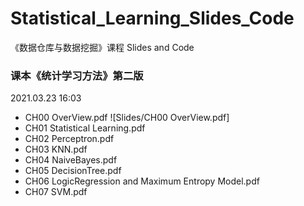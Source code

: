 # Statistical_Learning_Slides_Code
《数据仓库与数据挖掘》课程 Slides and Code

### 课本《统计学习方法》第二版

2021.03.23 16:03

- CH00 OverView.pdf ![Slides/CH00 OverView.pdf]
- CH01 Statistical Learning.pdf
- CH02 Perceptron.pdf
- CH03 KNN.pdf
- CH04 NaiveBayes.pdf
- CH05 DecisionTree.pdf
- CH06 LogicRegression and Maximum Entropy Model.pdf
- CH07 SVM.pdf
